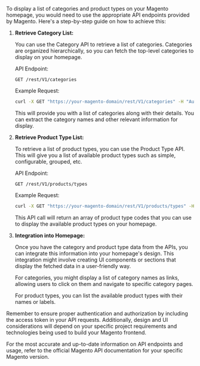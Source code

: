 To display a list of categories and product types on your Magento homepage, you would need to use the appropriate API endpoints provided by Magento. Here's a step-by-step guide on how to achieve this:

1. **Retrieve Category List:**

   You can use the Category API to retrieve a list of categories. Categories are organized hierarchically, so you can fetch the top-level categories to display on your homepage.

   API Endpoint:
   ```
   GET /rest/V1/categories
   ```

   Example Request:
   ```bash
   curl -X GET "https://your-magento-domain/rest/V1/categories" -H "Authorization: Bearer your-access-token"
   ```

   This will provide you with a list of categories along with their details. You can extract the category names and other relevant information for display.

2. **Retrieve Product Type List:**

   To retrieve a list of product types, you can use the Product Type API. This will give you a list of available product types such as simple, configurable, grouped, etc.

   API Endpoint:
   ```
   GET /rest/V1/products/types
   ```

   Example Request:
   ```bash
   curl -X GET "https://your-magento-domain/rest/V1/products/types" -H "Authorization: Bearer your-access-token"
   ```

   This API call will return an array of product type codes that you can use to display the available product types on your homepage.

3. **Integration into Homepage:**

   Once you have the category and product type data from the APIs, you can integrate this information into your homepage's design. This integration might involve creating UI components or sections that display the fetched data in a user-friendly way.

   For categories, you might display a list of category names as links, allowing users to click on them and navigate to specific category pages.

   For product types, you can list the available product types with their names or labels.

Remember to ensure proper authentication and authorization by including the access token in your API requests. Additionally, design and UI considerations will depend on your specific project requirements and technologies being used to build your Magento frontend.

For the most accurate and up-to-date information on API endpoints and usage, refer to the official Magento API documentation for your specific Magento version.